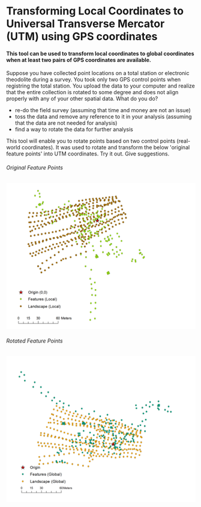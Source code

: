 # Transforming Local Coordinates to Universal Transverse Mercator (UTM) using GPS coordinates
#### This tool can be used to transform local coordinates to global coordinates when at least two pairs of GPS coordinates are available.

Suppose you have collected point locations on a total station or electronic theodolite during a survey. You took only two GPS control points when registring the total station. You upload the data to your computer and realize that the entire collection is rotated to some degree and does not align properly with any of your other spatial data. What do you do? 

* re-do the field survey (assuming that time and money are not an issue)
* toss the data and remove any reference to it in your analysis (assuming that the data are not needed for analysis)
* find a way to rotate the data for further analysis

This tool will enable you to rotate points based on two control points (real-world coordinates). It was used to rotate and transform the below 'original feature points' into UTM coordinates. Try it out. Give suggestions.

###### Original Feature Points
![Original Feature Points](images/original-feature-points.png "Original Feature Points") 


###### Rotated Feature Points
![Rotated Feature Points](images/rotated-feature-points.png "Rotated Feature Points")


